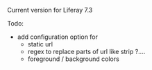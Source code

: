 Current version for Liferay 7.3

Todo:
- add configuration option for 
  - static url
  - regex to replace parts of url like strip ?....
  - foreground / background colors